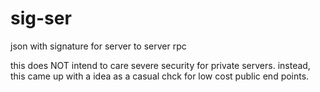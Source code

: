 # sig-ser
json with signature for server to server rpc

this does NOT intend to care severe security for private servers.
instead, this came up with a idea as a casual chck for low cost public end points.

